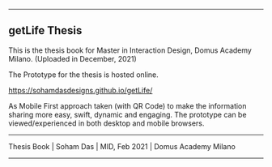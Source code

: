 -------------------------------------
getLife Thesis
-------------------------------------

This is the thesis book for Master in Interaction Design, Domus Academy Milano. (Uploaded in December, 2021)

The Prototype for the thesis is hosted online. 

https://sohamdasdesigns.github.io/getLife/

As Mobile First approach taken (with QR Code) to make the information sharing more easy, swift, dynamic and engaging. The prototype can be viewed/experienced in both desktop and mobile browsers.

-------------------------------------

Thesis Book
| Soham Das 
| MID, Feb 2021
| Domus Academy Milano

-------------------------------------
